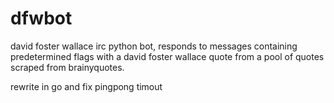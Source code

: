 # dfwbot

david foster wallace irc python bot, responds to messages containing predetermined flags with a david foster wallace quote from a pool of quotes scraped from brainyquotes.

rewrite in go and fix pingpong timout
